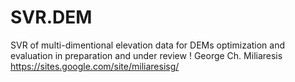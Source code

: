 # SVR.DEM
SVR of multi-dimentional elevation data for DEMs optimization and evaluation
in preparation and under review !
George Ch. Miliaresis
https://sites.google.com/site/miliaresisg/
